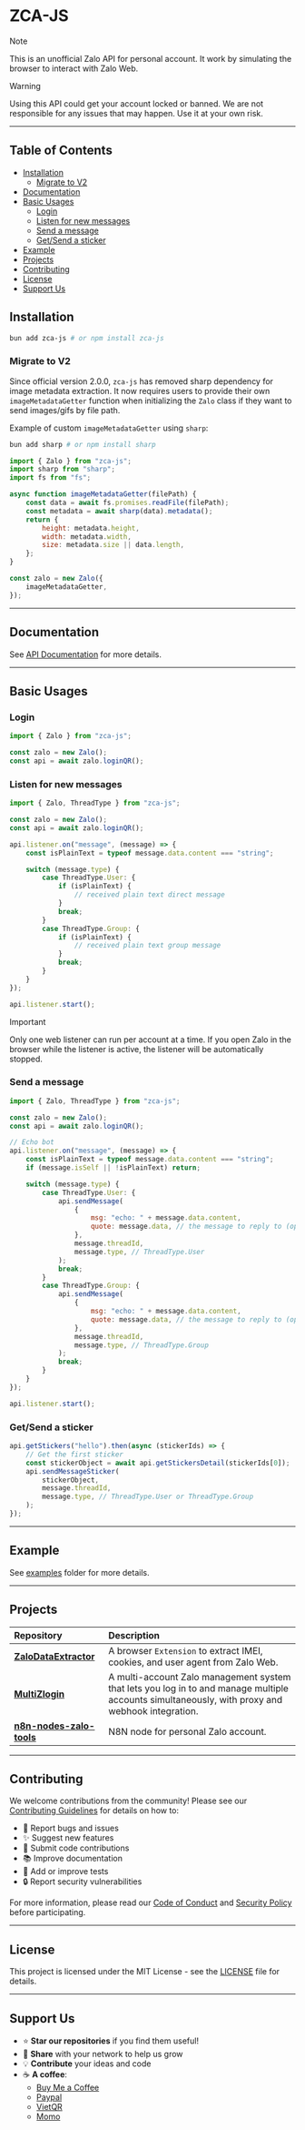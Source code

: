 # ZCA-JS

> [!NOTE]
> This is an unofficial Zalo API for personal account. It work by simulating the browser to interact with Zalo Web.

> [!WARNING]
> Using this API could get your account locked or banned. We are not responsible for any issues that may happen. Use it at your own risk.

---

## Table of Contents

-   [Installation](#installation)
    - [Migrate to V2](#migrate-to-v2)
-   [Documentation](#documentation)
-   [Basic Usages](#basic-usages)
    -   [Login](#login)
    -   [Listen for new messages](#listen-for-new-messages)
    -   [Send a message](#send-a-message)
    -   [Get/Send a sticker](#getsend-a-sticker)
-   [Example](#example)
-   [Projects](#projects)
-   [Contributing](#contributing)
-   [License](#license)
-   [Support Us](#support-us)

## Installation

```bash
bun add zca-js # or npm install zca-js
```

### Migrate to V2

Since official version 2.0.0, `zca-js` has removed sharp dependency for image metadata extraction. It now requires users to provide their own `imageMetadataGetter` function when initializing the `Zalo` class if they want to send images/gifs by file path.

Example of custom `imageMetadataGetter` using `sharp`:

```bash
bun add sharp # or npm install sharp
```

```javascript
import { Zalo } from "zca-js";
import sharp from "sharp";
import fs from "fs";

async function imageMetadataGetter(filePath) {
    const data = await fs.promises.readFile(filePath);
    const metadata = await sharp(data).metadata();
    return {
        height: metadata.height,
        width: metadata.width,
        size: metadata.size || data.length,
    };
}

const zalo = new Zalo({
    imageMetadataGetter,
});
```

---

## Documentation

See [API Documentation](https://tdung.gitbook.io/zca-js) for more details.

---

## Basic Usages

### Login

```javascript
import { Zalo } from "zca-js";

const zalo = new Zalo();
const api = await zalo.loginQR();
```

### Listen for new messages

```javascript
import { Zalo, ThreadType } from "zca-js";

const zalo = new Zalo();
const api = await zalo.loginQR();

api.listener.on("message", (message) => {
    const isPlainText = typeof message.data.content === "string";

    switch (message.type) {
        case ThreadType.User: {
            if (isPlainText) {
                // received plain text direct message
            }
            break;
        }
        case ThreadType.Group: {
            if (isPlainText) {
                // received plain text group message
            }
            break;
        }
    }
});

api.listener.start();
```

> [!IMPORTANT]
> Only one web listener can run per account at a time. If you open Zalo in the browser while the listener is active, the listener will be automatically stopped.

### Send a message

```javascript
import { Zalo, ThreadType } from "zca-js";

const zalo = new Zalo();
const api = await zalo.loginQR();

// Echo bot
api.listener.on("message", (message) => {
    const isPlainText = typeof message.data.content === "string";
    if (message.isSelf || !isPlainText) return;

    switch (message.type) {
        case ThreadType.User: {
            api.sendMessage(
                {
                    msg: "echo: " + message.data.content,
                    quote: message.data, // the message to reply to (optional)
                },
                message.threadId,
                message.type, // ThreadType.User
            );
            break;
        }
        case ThreadType.Group: {
            api.sendMessage(
                {
                    msg: "echo: " + message.data.content,
                    quote: message.data, // the message to reply to (optional)
                },
                message.threadId,
                message.type, // ThreadType.Group
            );
            break;
        }
    }
});

api.listener.start();
```

### Get/Send a sticker

```javascript
api.getStickers("hello").then(async (stickerIds) => {
    // Get the first sticker
    const stickerObject = await api.getStickersDetail(stickerIds[0]);
    api.sendMessageSticker(
        stickerObject,
        message.threadId,
        message.type, // ThreadType.User or ThreadType.Group
    );
});
```

---

## Example

See [examples](examples) folder for more details.

---

## Projects

<div align="center">

| Repository | Description |
|    :---    |    :---     |
| [**ZaloDataExtractor**](https://github.com/JustKemForFun/ZaloDataExtractor) | A browser `Extension` to extract IMEI, cookies, and user agent from Zalo Web. |
| [**MultiZlogin**](https://github.com/ChickenAI/multizlogin) | A multi-account Zalo management system that lets you log in to and manage multiple accounts simultaneously, with proxy and webhook integration. |
| [**n8n-nodes-zalo-tools**](https://github.com/ChickenAI/zalo-node) | N8N node for personal Zalo account. |

</div>

---

## Contributing

We welcome contributions from the community! Please see our [Contributing Guidelines](CONTRIBUTING.md) for details on how to:

- 🐛 Report bugs and issues
- ✨ Suggest new features
- 🔧 Submit code contributions
- 📚 Improve documentation
- 🧪 Add or improve tests
- 🔒 Report security vulnerabilities

For more information, please read our [Code of Conduct](CODE_OF_CONDUCT.md) and [Security Policy](SECURITY.md) before participating.

---

## License

This project is licensed under the MIT License - see the [LICENSE](LICENSE) file for details.

---

## **Support Us**

- ⭐ **Star our repositories** if you find them useful!  
- 🔄 **Share** with your network to help us grow  
- 💡 **Contribute** your ideas and code    
- ☕ **A coffee**:
    - [Buy Me a Coffee](https://ko-fi.com/grosse)
    - [Paypal](https://www.paypal.com/paypalme/dungto213)
    - [VietQR](https://github.com/user-attachments/assets/e1f319d6-9d11-4082-8248-55b55e645caa)
    - [Momo](https://me.momo.vn/gMIMulsaUqsbf6iAiXt3)
